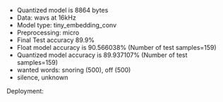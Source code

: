- Quantized model is 8864 bytes
- Data: wavs at 16kHz
- Model type: tiny_embedding_conv 
- Preprocessing: micro
- Final Test accuracy 89.9% 
- Float model accuracy is 90.566038% (Number of test samples=159)
- Quantized model accuracy is 89.937107% (Number of test samples=159)
- wanted words: snoring (500), off (500) 
- silence, unknown

Deployment: 